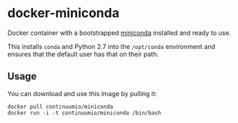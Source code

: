 # docker-miniconda

Docker container with a bootstrapped [miniconda][] installed and ready to use.

This installs ``conda`` and Python 2.7 into the ``/opt/conda`` environment
and ensures that the default user has that on their path.


Usage
-----
You can download and use this image by pulling it:

    docker pull continuumio/miniconda
    docker run -i -t continuumio/miniconda /bin/bash


[miniconda]: http://conda.pydata.org/miniconda.html
